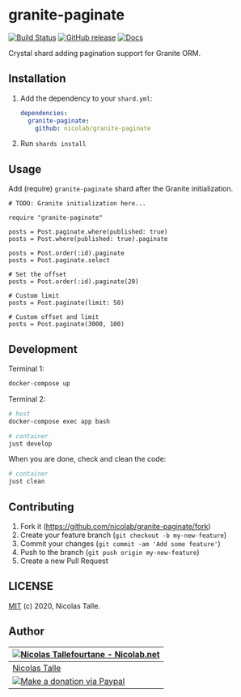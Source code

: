# granite-paginate

[![Build Status](https://travis-ci.com/Nicolab/granite-paginate.svg?branch=master)](https://travis-ci.com/Nicolab/granite-paginate) [![GitHub release](https://img.shields.io/github/release/Nicolab/granite-paginate.svg)](https://github.com/Nicolab/granite-paginate/releases) [![Docs](https://img.shields.io/badge/docs-available-brightgreen.svg)](https://nicolab.github.io/granite-paginate/)

Crystal shard adding pagination support for Granite ORM.

## Installation

1. Add the dependency to your `shard.yml`:

   ```yaml
   dependencies:
     granite-paginate:
       github: nicolab/granite-paginate
   ```

2. Run `shards install`

## Usage

Add (require) `granite-paginate` shard after the Granite initialization.

```crystal
# TODO: Granite initialization here...

require "granite-paginate"

posts = Post.paginate.where(published: true)
posts = Post.where(published: true).paginate

posts = Post.order(:id).paginate
posts = Post.paginate.select

# Set the offset
posts = Post.order(:id).paginate(20)

# Custom limit
posts = Post.paginate(limit: 50)

# Custom offset and limit
posts = Post.paginate(3000, 100)
```

## Development

Terminal 1:

```sh
docker-compose up
```

Terminal 2:

```sh
# host
docker-compose exec app bash

# container
just develop
```

When you are done, check and clean the code:

```sh
# container
just clean
```

## Contributing

1. Fork it (<https://github.com/nicolab/granite-paginate/fork>)
2. Create your feature branch (`git checkout -b my-new-feature`)
3. Commit your changes (`git commit -am 'Add some feature'`)
4. Push to the branch (`git push origin my-new-feature`)
5. Create a new Pull Request

## LICENSE

[MIT](https://github.com/Nicolab/granite-paginate/blob/master/LICENSE) (c) 2020, Nicolas Talle.

## Author

| [![Nicolas Tallefourtane - Nicolab.net](https://www.gravatar.com/avatar/d7dd0f4769f3aa48a3ecb308f0b457fc?s=64)](https://github.com/sponsors/Nicolab) |
|---|
| [Nicolas Talle](https://github.com/sponsors/Nicolab) |
| [![Make a donation via Paypal](https://www.paypalobjects.com/en_US/i/btn/btn_donate_SM.gif)](https://www.paypal.com/cgi-bin/webscr?cmd=_s-xclick&hosted_button_id=PGRH4ZXP36GUC) |
